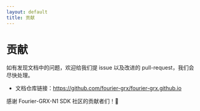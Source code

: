 ```yaml
---
layout: default
title: 贡献
---
```


# 贡献

如有发现文档中的问题，欢迎给我们提 issue 以及改进的 pull-request，我们会尽快处理。

- 文档仓库链接：https://github.com/fourier-grx/fourier-grx.github.io

感谢 Fourier-GRX-N1 SDK 社区的贡献者们！🎉